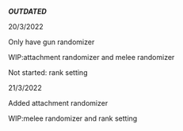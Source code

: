 ***OUTDATED***

20/3/2022   

Only have gun randomizer

WIP:attachment randomizer and melee randomizer

Not started: rank setting

21/3/2022   

Added attachment randomizer

WIP:melee randomizer and rank setting
